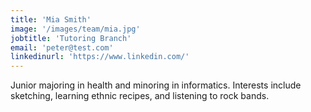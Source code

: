 ```yaml
---
title: 'Mia Smith'
image: '/images/team/mia.jpg'
jobtitle: 'Tutoring Branch'
email: 'peter@test.com'
linkedinurl: 'https://www.linkedin.com/'
---
```


Junior majoring in health and minoring in informatics. Interests include sketching, learning ethnic recipes, and listening to rock bands.

